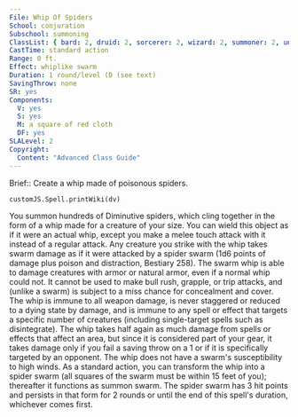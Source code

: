 ```yaml
---
File: Whip Of Spiders
School: conjuration
Subschool: summoning
ClassList: { bard: 2, druid: 2, sorcerer: 2, wizard: 2, summoner: 2, unchained summoner: 2, witch: 2 }
CastTime: standard action
Range: 0 ft.
Effect: whiplike swarm
Duration: 1 round/level (D (see text)
SavingThrow: none
SR: yes
Components:
  V: yes
  S: yes
  M: a square of red cloth
  DF: yes
SLALevel: 2
Copyright:
  Content: "Advanced Class Guide"
---
```

Brief:: Create a whip made of poisonous spiders.

```dataviewjs
customJS.Spell.printWiki(dv)
```

You summon hundreds of Diminutive spiders, which cling together in the form of a whip made for a creature of your size. You can wield this object as if it were an actual whip, except you make a melee touch attack with it instead of a regular attack. Any creature you strike with the whip takes swarm damage as if it were attacked by a spider swarm (1d6 points of damage plus poison and distraction, Bestiary 258). The swarm whip is able to damage creatures with armor or natural armor, even if a normal whip could not. It cannot be used to make bull rush, grapple, or trip attacks, and (unlike a swarm) is subject to a miss chance for concealment and cover.  The whip is immune to all weapon damage, is never staggered or reduced to a dying state by damage, and is immune to any spell or effect that targets a specific number of creatures (including single-target spells such as disintegrate). The whip takes half again as much damage from spells or effects that affect an area, but since it is considered part of your gear, it takes damage only if you fail a saving throw on a 1 or if it is specifically targeted by an opponent. The whip does not have a swarm's susceptibility to high winds.  As a standard action, you can transform the whip into a spider swarm (all squares of the swarm must be within 15 feet of you); thereafter it functions as summon swarm. The spider swarm has 3 hit points and persists in that form for 2 rounds or until the end of this spell's duration, whichever comes first.
